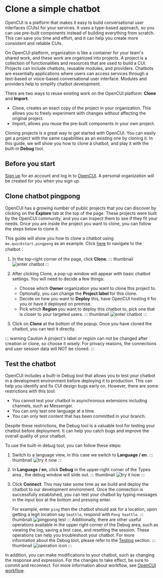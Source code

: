 # Clone a simple chatbot

OpenCUI is a platform that makes it easy to build conversational user interfaces (CUIs) for your services. It uses a type-based approach, so you can use pre-built components instead of building everything from scratch. This can save you time and effort, and it can help you create more consistent and reliable CUIs. 

On OpenCUI platform, organization is like a container for your team's shared work, and these work are organized into projects. A project is a collection of functionalities and resources that are used to build a CUI. Projects can include chatbots, reusable modules, and providers. Chatbots are essentially applications where users can access services through a text-based or voice-based conversational user interface. Modules and providers help to simplify chatbot development. 

There are two ways to reuse existing work on the OpenCUI platform: **Clone** and **Import**.
- Clone, creates an exact copy of the project in your organization. This allows you to freely experiment with changes without affecting the original project.
- Import, allows you reuse the pre-built components in your own project.

Cloning projects is a great way to get started with OpenCUI. You can easily get a project with the same capabilities as an existing one by cloning it. In this guide, we will show you how to clone a chatbot, and play it with the built-in **Debug** tool.

## Before you start

[Sign up](./signingup.md#sign-up) for an account and log in to [OpenCUI](https://build.opencui.io/login). A personal organization will be created for you when you sign up.

## Clone chatbot pingpong

OpenCUI has a growing number of public projects that you can discover by clicking on the **Explore** tab at the top of the page. These projects were built by the OpenCUI community, and you can inspect them to see if they fit your needs. Once you are inside the project you want to clone, you can follow the steps below to clone it.

This guide will show you how to clone a chatbot using `me.quickstart.pingpong` as an example. Click [here](https://build.opencui.io/org/me.quickstart/agent/pingpong/struct/intent?page=0&imported=false&search=) to navigate to the chatbot： 

1. In the top-right corner of the page, click **Clone**. 
    ::: thumbnail
    ![enter chatbot](/images/guide/start-with-clone/click_clone.png)
    :::

2. After clicking Clone, a pop-up window will appear with basic chatbot settings. You will need to decide a few things: 
   - Choose which **Owner** organization you want to clone this project to.
   - Optionally, you can change the **Project label** for this clone.
   - Decide on how you want to **Deploy** this, have OpenCUI hosting it for you or have it deployed on premise.
   - Pick which **Region** you want to deploy this chatbot to, pick one that is closer to your targeted users.
    ::: thumbnail
    ![enter chatbot](/images/guide/start-with-clone/clone.png)
    :::

3. Click on **Clone** at the bottom of the popup. Once you have cloned the chatbot, you can test it directly.

::: warning Caution
A project's label or region can not be changed after creation or clone, so choose it wisely. For privacy reasons, the connections and user session data will NOT be cloned.
:::

## Test the chatbot

OpenCUI includes a built-in Debug tool that allows you to test your chatbot in a development environment before deploying it to production. This can help you identify and fix CUI design bugs early on. However, there are some restrictions with this tool:
- You cannot test your chatbot in asynchronous extensions including channels, such as Messenger. 
- You can only test one language at a time.
- You can only test content that has been committed in your branch.

Despite these restrictions, the Debug tool is a valuable tool for testing your chatbot before deployment. It can help you catch bugs and improve the overall quality of your chatbot. 

To use the built-in debug tool, you can follow these steps:
1. Switch to a language view, in this case we switch to **Language / en**. 
   ::: thumbnail
   ![try it now](/images/guide/start-with-clone/switch_pingpong_en.png)
   :::
2. In **Language / en**, click **Debug** in the upper-right corner of the Types area , the debug window will slide out. 
   ::: thumbnail
   ![try it now](/images/guide/start-with-clone/tryitnow_icon.png)
   :::
3. Click **Connect**. This may take some time as we build and deploy the chatbot to our development environment. Once the connection is successfully established, you can test your chatbot by typing messages in the input box at the bottom and pressing enter. 
   
   For example, enter `ping` then the chatbot should ask for a location, upon getting a legit location say `Seattle`, respond with `Pong Seattle`. 
   ::: thumbnail
   ![pingpong test](/images/guide/start-with-clone/pingpong_test.png)
   :::
   Additionally, there are other useful operations available in the upper right corner of the Debug area, such as viewing the log, saving a test case, and resetting the session. These operations can help you troubleshoot your chatbot. For more information about the Debug tool, please refer to the [Testing](../reference/platform/testing.md) section.
   ::: thumbnail
   ![operation icon](/images/guide/start-with-clone/operation-icon.png)
   :::

In addition, you can make modifications to your chatbot, such as changing the response and expression. For the changes to take effect, be sure to commit and reconnect. For more information about workflow, see [OpenCUI workflow](opencui-flow.md).